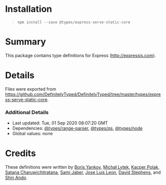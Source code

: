 # Installation
> `npm install --save @types/express-serve-static-core`

# Summary
This package contains type definitions for Express (http://expressjs.com).

# Details
Files were exported from https://github.com/DefinitelyTyped/DefinitelyTyped/tree/master/types/express-serve-static-core.

### Additional Details
 * Last updated: Tue, 01 Sep 2020 08:07:20 GMT
 * Dependencies: [@types/range-parser](https://npmjs.com/package/@types/range-parser), [@types/qs](https://npmjs.com/package/@types/qs), [@types/node](https://npmjs.com/package/@types/node)
 * Global values: none

# Credits
These definitions were written by [Boris Yankov](https://github.com/borisyankov), [Michał Lytek](https://github.com/19majkel94), [Kacper Polak](https://github.com/kacepe), [Satana Charuwichitratana](https://github.com/micksatana), [Sami Jaber](https://github.com/samijaber), [Jose Luis Leon](https://github.com/JoseLion), [David Stephens](https://github.com/dwrss), and [Shin Ando](https://github.com/andoshin11).
